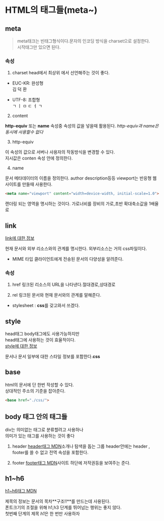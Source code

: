 # HTML의 태그들(meta~)

## meta
> meta태크는 빈태그형식이다.문자의 인코딩 방식을 charset으로 설정한다.  
시작태그만 있으면 된다.


###  속성
1. charset 
head에서 최상위 에서 선언해주는 것이 좋다.

  - EUC-KR: 완성형  
  김 덕 환

  -  UTF-8: 조합형  
  ㄱ ㅣ ㅁ ㄷ ㅓ ㄱ

2. content 

**http-equiv** 또는 **name** 속성중 속성의 값을 넣을때 활용된다.
*http-equiv과 name은 동시에 사용할수 없다*

3. http-equiv

이 속성의 값으로 서버나 사용자의 작동방식을 변경할 수 있다.  
지시값은 conten 속성 안에 정의한다.

4. name

문서 메타데이터의 이름을 정의한다. author description등등
viewport는 반응형 웹사이트를 만들때 사용한다.  
```html
<meta name="viewport" content="width=device-width, initial-scale=1.0">
```  
랜더링 되는 영역을 명시하는 것이다. 가로너비를 장비의 가로,초반 확대축소값을 1배율로  

## link

[link에 대한 정보](https://developer.mozilla.org/ko/docs/Web/HTML/Element/link)

현재 문서와 외부 리소스와의 관계를 명시한다. 외부리소스는 거의 css파일이다.  
- MIME 타입  클라이언트에게 전송된 문서의 다양성을 알려준다.  

### 속성 

1. href
링크된 리소스의 URL을 나타낸다.절대경로,상대경로  

2. rel
링크된 문서와 현재 문서와의 관계를 말해준다.  
  - stylesheet : **css**를 갖고와서 쓰겠다.



## style

head태그 body태그에도 사용가능하지만  
head태그에 사용하는 것이 효율적이다.  
[style에 대한 정보](https://developer.mozilla.org/ko/docs/Web/HTML/Element/style)

문서나 문서 일부에 대한 스타일 정보를 포함한다.**css**



## base
html의 문서에 단 한번 작성할 수 있다.  
상대적인 주소의 기준을 잡아준다.  
```html 
<base href="./css/">
```

## body 태그 안의 태그들

div는 의미없는 태그로 분류할려고 사용하나  
의미가 있는 태그를 사용하는 것이 좋다

1. header  [header태그 MDN](https://developer.mozilla.org/ko/docs/Web/HTML/Element/header)소개나 탐색을 돕는 그룹  header안에는 header , footer를 쓸 수 없고 전역 속성을 포함한다.

2. footer  [footer태그 MDN](https://developer.mozilla.org/ko/docs/Web/HTML/Element/footer)사이트 하단에 저작권등을 보여주는 준다.

## h1~h6
[h1~h6태그 MDN](https://developer.mozilla.org/ko/docs/Web/HTML/Element/Heading_Elements)  

제목의 정보는 문서의 목차**구조!!**를 만드는데 사용된다.  
폰트크기의 조절을 위해 h1,h3 단계를 뛰어넘는 행위는 좋지 않다.  
첫번째 단계의 제목 *h1*은 한 번만 사용하자




